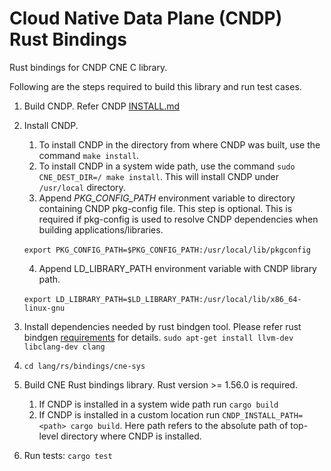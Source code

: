 # Cloud Native Data Plane (CNDP) Rust Bindings

Rust bindings for CNDP CNE C library.

Following are the steps required to build this library and run test cases.

1. Build CNDP. Refer CNDP [INSTALL.md](https://github.com/CloudNativeDataPlane/cndp/blob/main/INSTALL.md)

2. Install CNDP.

    1. To install CNDP in the directory from where CNDP was built, use the command `make install`.
    2. To install CNDP in a system wide path, use the command `sudo CNE_DEST_DIR=/ make install`.
       This will install CNDP under `/usr/local` directory.
    3. Append *PKG_CONFIG_PATH* environment variable to directory containing CNDP pkg-config file.
       This step is optional. This is required if pkg-config is used to resolve CNDP dependencies
       when building applications/libraries.

    ​       `export PKG_CONFIG_PATH=$PKG_CONFIG_PATH:/usr/local/lib/pkgconfig`

    4. Append LD_LIBRARY_PATH environment variable with CNDP library path.

    ​       `export LD_LIBRARY_PATH=$LD_LIBRARY_PATH:/usr/local/lib/x86_64-linux-gnu`

3. Install dependencies needed by rust bindgen tool. Please refer rust bindgen [requirements](https://rust-lang.github.io/rust-bindgen/requirements.html) for details.
   `sudo apt-get install llvm-dev libclang-dev clang`

4. `cd lang/rs/bindings/cne-sys`

5. Build CNE Rust bindings library. Rust version >= 1.56.0 is required.
   1. If CNDP is installed in a system wide path run `cargo build`
   2. If CNDP is installed in a custom location run `CNDP_INSTALL_PATH=<path> cargo build`.
      Here path refers to the absolute path of top-level directory where CNDP is installed.

6. Run tests: `cargo test`
